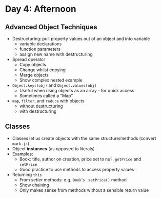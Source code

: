 # Day 4: Afternoon

## Advanced Object Techniques

- Destructuring: pull property values out of an object and into variable
    - variable declarations
    - function parameters
    - assign new name with destructuring
- Spread operator
    - Copy objects
    - Change whilst copying
    - Merge objects
    - Show complex nested example
- `Object.keys(obj)` and `Object.values(obj)`
    - Useful when using objects as an array - for quick access
    - Sometimes called a "Map"
- `map`, `filter`, and `reduce` with objects
    - without destructuring
    - with destructuring


## Classes

- Classes let us create objects with the same structure/methods (convert `mark.js`)
- Object **instances** (as opposed to literals)
- Examples:
    - Book: title, author on creation, price set to null, `getPrice` and `setPrice`
    - Good practice to use methods to access property values
- Returning `this`
    - From *setter* methods: e.g. `Book`'s `.setPrice()` method
    - Show chaining
    - Only makes sense from methods without a sensible return value

